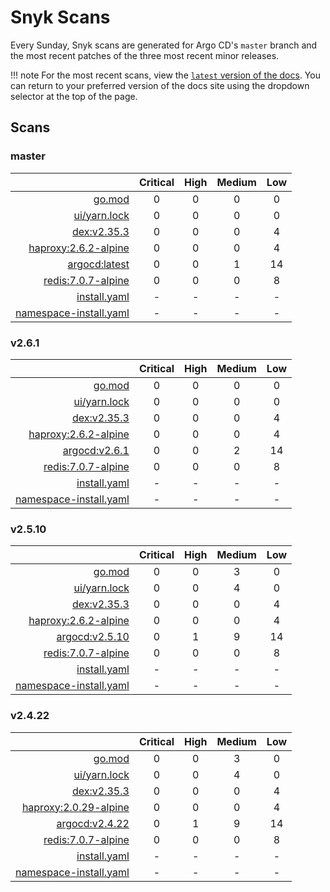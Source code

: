 # Snyk Scans

Every Sunday, Snyk scans are generated for Argo CD's `master` branch and the most recent patches of the three most
recent minor releases.

!!! note
    For the most recent scans, view the [`latest` version of the docs](https://argo-cd.readthedocs.io/en/latest/snyk/).
    You can return to your preferred version of the docs site using the dropdown selector at the top of the page.

## Scans

### master

|    | Critical | High | Medium | Low |
|---:|:--------:|:----:|:------:|:---:|
| [go.mod](master/argocd-test.html) | 0 | 0 | 0 | 0 |
| [ui/yarn.lock](master/argocd-test.html) | 0 | 0 | 0 | 0 |
| [dex:v2.35.3](master/ghcr.io_dexidp_dex_v2.35.3.html) | 0 | 0 | 0 | 4 |
| [haproxy:2.6.2-alpine](master/haproxy_2.6.2-alpine.html) | 0 | 0 | 0 | 4 |
| [argocd:latest](master/quay.io_argoproj_argocd_latest.html) | 0 | 0 | 1 | 14 |
| [redis:7.0.7-alpine](master/redis_7.0.7-alpine.html) | 0 | 0 | 0 | 8 |
| [install.yaml](master/argocd-iac-install.html) | - | - | - | - |
| [namespace-install.yaml](master/argocd-iac-namespace-install.html) | - | - | - | - |

### v2.6.1

|    | Critical | High | Medium | Low |
|---:|:--------:|:----:|:------:|:---:|
| [go.mod](v2.6.1/argocd-test.html) | 0 | 0 | 0 | 0 |
| [ui/yarn.lock](v2.6.1/argocd-test.html) | 0 | 0 | 0 | 0 |
| [dex:v2.35.3](v2.6.1/ghcr.io_dexidp_dex_v2.35.3.html) | 0 | 0 | 0 | 4 |
| [haproxy:2.6.2-alpine](v2.6.1/haproxy_2.6.2-alpine.html) | 0 | 0 | 0 | 4 |
| [argocd:v2.6.1](v2.6.1/quay.io_argoproj_argocd_v2.6.1.html) | 0 | 0 | 2 | 14 |
| [redis:7.0.7-alpine](v2.6.1/redis_7.0.7-alpine.html) | 0 | 0 | 0 | 8 |
| [install.yaml](v2.6.1/argocd-iac-install.html) | - | - | - | - |
| [namespace-install.yaml](v2.6.1/argocd-iac-namespace-install.html) | - | - | - | - |

### v2.5.10

|    | Critical | High | Medium | Low |
|---:|:--------:|:----:|:------:|:---:|
| [go.mod](v2.5.10/argocd-test.html) | 0 | 0 | 3 | 0 |
| [ui/yarn.lock](v2.5.10/argocd-test.html) | 0 | 0 | 4 | 0 |
| [dex:v2.35.3](v2.5.10/ghcr.io_dexidp_dex_v2.35.3.html) | 0 | 0 | 0 | 4 |
| [haproxy:2.6.2-alpine](v2.5.10/haproxy_2.6.2-alpine.html) | 0 | 0 | 0 | 4 |
| [argocd:v2.5.10](v2.5.10/quay.io_argoproj_argocd_v2.5.10.html) | 0 | 1 | 9 | 14 |
| [redis:7.0.7-alpine](v2.5.10/redis_7.0.7-alpine.html) | 0 | 0 | 0 | 8 |
| [install.yaml](v2.5.10/argocd-iac-install.html) | - | - | - | - |
| [namespace-install.yaml](v2.5.10/argocd-iac-namespace-install.html) | - | - | - | - |

### v2.4.22

|    | Critical | High | Medium | Low |
|---:|:--------:|:----:|:------:|:---:|
| [go.mod](v2.4.22/argocd-test.html) | 0 | 0 | 3 | 0 |
| [ui/yarn.lock](v2.4.22/argocd-test.html) | 0 | 0 | 4 | 0 |
| [dex:v2.35.3](v2.4.22/ghcr.io_dexidp_dex_v2.35.3.html) | 0 | 0 | 0 | 4 |
| [haproxy:2.0.29-alpine](v2.4.22/haproxy_2.0.29-alpine.html) | 0 | 0 | 0 | 4 |
| [argocd:v2.4.22](v2.4.22/quay.io_argoproj_argocd_v2.4.22.html) | 0 | 1 | 9 | 14 |
| [redis:7.0.7-alpine](v2.4.22/redis_7.0.7-alpine.html) | 0 | 0 | 0 | 8 |
| [install.yaml](v2.4.22/argocd-iac-install.html) | - | - | - | - |
| [namespace-install.yaml](v2.4.22/argocd-iac-namespace-install.html) | - | - | - | - |
